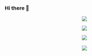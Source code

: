 ### Hi there 👋
<p align="center"><img src="https://github-readme-streak-stats.herokuapp.com?user=Deveroonie&theme=midnight-purple&ring=DD2727&fire=DD2727" /></p>
<p align="center"><img src="https://github-readme-stats.vercel.app/api?username=Deveroonie&hide=prs&theme=midnight-purple"></p>
<p align="center">
    <img src="https://skillicons.dev/icons?i=html,css,js,bootstrap,tailwind,nodejs,express,cloudflare,netlify,raspberrypi,discord,vscode,github" /> <br><br />
    <img src="https://komarev.com/ghpvc/?username=Deveroonie&style=for-the-badge">
</p>

